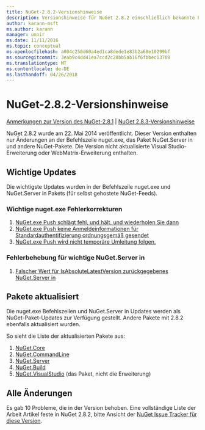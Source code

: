 ```yaml
---
title: NuGet-2.8.2-Versionshinweise
description: Versionshinweise für NuGet 2.8.2 einschließlich bekannte Probleme, Fehlerbehebungen, Funktionen und Archivierung von dcrs Design.
author: karann-msft
ms.author: karann
manager: unnir
ms.date: 11/11/2016
ms.topic: conceptual
ms.openlocfilehash: a004c250d60a4ed1ca8dede1e83b2a68e10299bf
ms.sourcegitcommit: 3eab9c4dd41ea7ccd2c28bb5ab16f6fbbec13708
ms.translationtype: MT
ms.contentlocale: de-DE
ms.lasthandoff: 04/26/2018
---
```

# <a name="nuget-282-release-notes"></a>NuGet-2.8.2-Versionshinweise

[Anmerkungen zur Version des NuGet-2.8.1](../release-notes/nuget-2.8.1.md) | [NuGet 2.8.3-Versionshinweise](../release-notes/nuget-2.8.3.md)

NuGet 2.8.2 wurde am 22. Mai 2014 veröffentlicht.  Dieser Version enthalten nur Änderungen an der Befehlszeile nuget.exe, das Paket NuGet.Server in und andere NuGet-Pakete.  Die Version nicht aktualisierte Visual Studio-Erweiterung oder WebMatrix-Erweiterung enthalten.

## <a name="notable-updates"></a>Wichtige Updates

Die wichtigste Updates wurden in der Befehlszeile nuget.exe und NuGet.Server in Pakets (für selbst gehostete NuGet-Feeds).

### <a name="important-nugetexe-bug-fixes"></a>Wichtige nuget.exe Fehlerkorrekturen

1. [NuGet.exe Push schlägt fehl, und hält, und wiederholen Sie dann](https://nuget.codeplex.com/workitem/4000)
1. [NuGet.exe Push keine Anmeldeinformationen für Standardauthentifizierung ordnungsgemäß gesendet](https://nuget.codeplex.com/workitem/4109)
1. [NuGet.exe Push wird nicht temporäre Umleitung folgen.](https://nuget.codeplex.com/workitem/4050)

### <a name="important-nugetserver-bug-fix"></a>Fehlerbehebung für wichtige NuGet.Server in

1. [Falscher Wert für IsAbsoluteLatestVersion zurückgegebenes NuGet.Server in](https://nuget.codeplex.com/workitem/4147)

## <a name="packages-updated"></a>Pakete aktualisiert

Die nuget.exe Befehlszeilen und NuGet.Server in Updates werden als NuGet-Paket-Updates zur Verfügung gestellt.  Andere Pakete mit 2.8.2 ebenfalls aktualisiert wurden.

So sieht die Liste der aktualisierten Pakete aus:

1. [NuGet.Core](https://www.nuget.org/packages/NuGet.Core/)
1. [NuGet.CommandLine](https://www.nuget.org/packages/NuGet.CommandLine/)
1. [NuGet.Server](https://www.nuget.org/packages/NuGet.Server/)
1. [NuGet.Build](https://www.nuget.org/packages/NuGet.Build/)
1. [NuGet.VisualStudio](https://www.nuget.org/packages/NuGet.VisualStudio/) (das Paket, nicht die Erweiterung)

## <a name="all-changes"></a>Alle Änderungen
Es gab 10 Probleme, die in der Version behoben. Eine vollständige Liste der Arbeit Artikel feste in NuGet 2.8.2, bitte Ansicht der [NuGet Issue Tracker für diese Version](https://nuget.codeplex.com/workitem/list/advanced?keyword=&status=All&type=All&priority=All&release=NuGet%202.8.2&assignedTo=All&component=All&sortField=LastUpdatedDate&sortDirection=Descending&page=0&reasonClosed=All).
